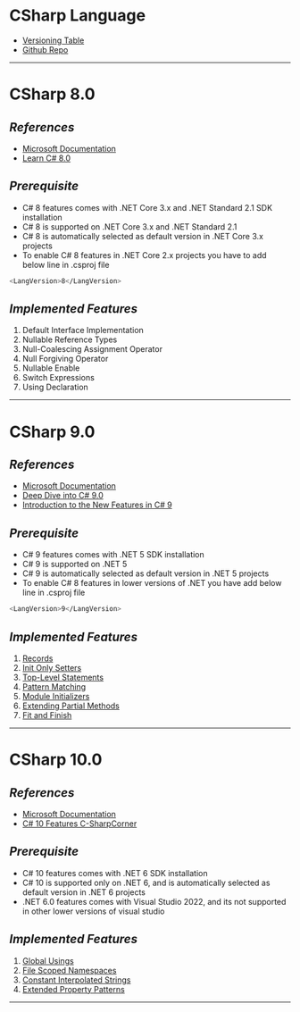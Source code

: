 # CSharp Language
- [Versioning Table](https://docs.microsoft.com/en-us/dotnet/csharp/language-reference/configure-language-version)
- [Github Repo](https://github.com/dotnet/csharplang)
---

# CSharp 8.0

## _References_
- [Microsoft Documentation](https://docs.microsoft.com/en-us/dotnet/csharp/whats-new/csharp-8)
- [Learn C# 8.0](https://www.c-sharpcorner.com/learn/learn-c-sharp-80)

## _Prerequisite_
- C# 8 features comes with .NET Core 3.x and .NET Standard 2.1 SDK installation
- C# 8 is supported on .NET Core 3.x and .NET Standard 2.1
- C# 8 is automatically selected as default version in .NET Core 3.x projects
- To enable C# 8 features in .NET Core 2.x projects you have to add below line in .csproj file
```sh
<LangVersion>8</LangVersion>
```

 ## _Implemented Features_
 1. Default Interface Implementation
 2. Nullable Reference Types
 3. Null-Coalescing Assignment Operator
 4. Null Forgiving Operator
 5. Nullable Enable
 6. Switch Expressions
 7. Using Declaration

---
# CSharp 9.0

## _References_
- [Microsoft Documentation](https://docs.microsoft.com/en-us/dotnet/csharp/whats-new/csharp-9)
- [Deep Dive into C# 9.0](https://www.c-sharpcorner.com/article/deev-dive-into-c-sharp-9/)
- [Introduction to the New Features in C# 9](https://medium.com/swlh/an-introduction-to-the-new-features-in-c-9-305dc8fb74d2)
 
## _Prerequisite_
- C# 9 features comes with .NET 5 SDK installation
- C# 9 is supported on .NET 5
- C# 9 is automatically selected as default version in .NET 5 projects
- To enable C# 8 features in lower versions of .NET you have add below line in .csproj file
```sh
<LangVersion>9</LangVersion>
```

 ## _Implemented Features_
 1. [Records](https://docs.microsoft.com/en-us/dotnet/csharp/language-reference/proposals/csharp-9.0/records)
 2. [Init Only Setters](https://docs.microsoft.com/en-us/dotnet/csharp/language-reference/proposals/csharp-9.0/init)
 3. [Top-Level Statements](https://docs.microsoft.com/en-us/dotnet/csharp/language-reference/proposals/csharp-9.0/top-level-statements)
 4. [Pattern Matching](https://docs.microsoft.com/en-us/dotnet/csharp/language-reference/proposals/csharp-9.0/patterns3)
 5. [Module Initializers](https://docs.microsoft.com/en-us/dotnet/csharp/language-reference/proposals/csharp-9.0/module-initializers)
 6. [Extending Partial Methods](https://docs.microsoft.com/en-us/dotnet/csharp/language-reference/proposals/csharp-9.0/extending-partial-methods)
 7. [Fit and Finish](https://docs.microsoft.com/en-us/dotnet/csharp/whats-new/csharp-9#fit-and-finish-features)

---

# CSharp 10.0

## _References_
- [Microsoft Documentation](https://docs.microsoft.com/en-us/dotnet/csharp/whats-new/csharp-10)
- [C# 10 Features C-SharpCorner](https://www.c-sharpcorner.com/blogs/c-sharp-10-features)

 
## _Prerequisite_
- C# 10 features comes with .NET 6 SDK installation
- C# 10 is supported only on .NET 6, and is automatically selected as default version in .NET 6 projects
- .NET 6.0 features comes with Visual Studio 2022, and its not supported in other lower versions of visual studio


 ## _Implemented Features_
 1. [Global Usings]()
 2. [File Scoped Namespaces]()
 3. [Constant Interpolated Strings](https://docs.microsoft.com/en-us/dotnet/csharp/language-reference/proposals/csharp-10.0/constant_interpolated_strings)
 4. [Extended Property Patterns]()
 
 ---